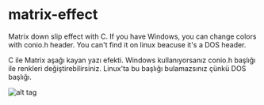 # matrix-effect
Matrix down slip effect with C.
If you have Windows, you can change colors with conio.h header. You can't find it on linux beacuse it's a DOS header.

C ile Matrix aşağı kayan yazı efekti.
Windows kullanıyorsanız conio.h başlığı ile renkleri değiştirebilirsiniz. Linux'ta bu başlığı bulamazsınız çünkü DOS başlığı.

![alt tag](http://i.imgur.com/UwUV92W.png)
